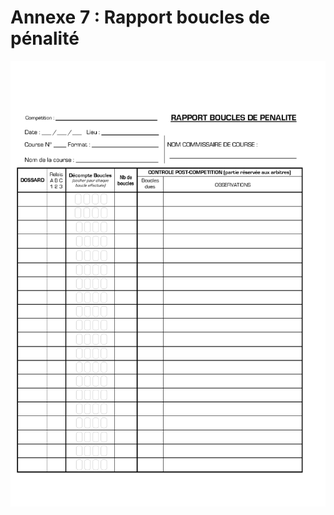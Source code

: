 # Annexe 7 : Rapport boucles de pénalité

[![Rapport boucles de pénalités](./assets/Run-Rapport_pénalités.png)](./assets/Run-Rapport_pénalités.pdf)
